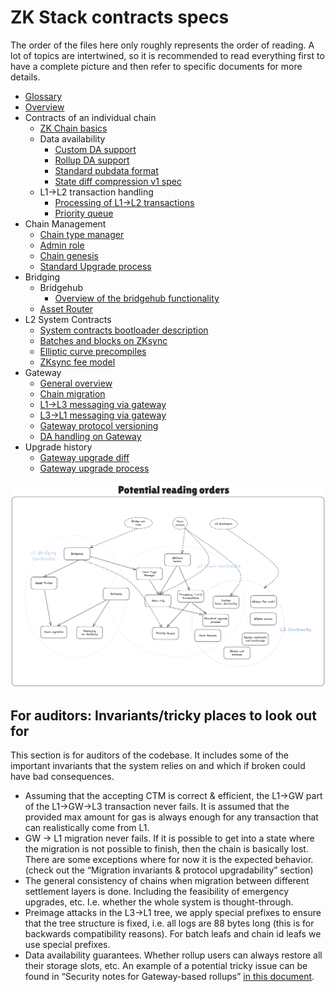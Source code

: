 # ZK Stack contracts specs

The order of the files here only roughly represents the order of reading. A lot of topics are intertwined, so it is recommended to read everything first to have a complete picture and then refer to specific documents for more details.

- [Glossary](./glossary.md)
- [Overview](./overview.md)
- Contracts of an individual chain
  - [ZK Chain basics](./settlement_contracts/zkchain_basics.md)
  - Data availability
    - [Custom DA support](./settlement_contracts/data_availability/custom_da.md)
    - [Rollup DA support](./settlement_contracts/data_availability/rollup_da.md)
    - [Standard pubdata format](./settlement_contracts/data_availability/standard_pubdata_format.md)
    - [State diff compression v1 spec](./settlement_contracts/data_availability/state_diff_compression_v1_spec.md)
  - L1->L2 transaction handling
    - [Processing of L1->L2 transactions](./settlement_contracts/priority_queue/processing_of_l1->l2_txs.md)
    - [Priority queue](./settlement_contracts/priority_queue/priority-queue.md)
- Chain Management
  - [Chain type manager](./chain_management/chain_type_manager.md)
  - [Admin role](./chain_management/admin_role.md)
  - [Chain genesis](./chain_management/chain_genesis.md)
  - [Standard Upgrade process](./chain_management/upgrade_process.md)
- Bridging
  - Bridgehub
    - [Overview of the bridgehub functionality](./bridging/bridgehub/overview.md)
  - [Asset Router](./bridging/asset_router/Overview.md)
- L2 System Contracts
  - [System contracts bootloader description](./l2_system_contracts/system_contracts_bootloader_description.md)
  - [Batches and blocks on ZKsync](./l2_system_contracts/batches_and_blocks_on_zksync.md)
  - [Elliptic curve precompiles](./l2_system_contracts/elliptic_curve_precompiles.md)
  - [ZKsync fee model](./l2_system_contracts/zksync_fee_model.md)
- Gateway
  - [General overview](./gateway/overview.md)
  - [Chain migration](./gateway/chain_migration.md)
  - [L1->L3 messaging via gateway](./gateway/messaging_via_gateway.md)
  - [L3->L1 messaging via gateway](./gateway/nested_l3_l1_messaging.md)
  - [Gateway protocol versioning](./gateway/gateway_protocol_upgrades.md)
  - [DA handling on Gateway](./gateway/gateway_da.md)
- Upgrade history
  - [Gateway upgrade diff](./upgrade_history/gateway_upgrade/gateway_diff_review.md)
  - [Gateway upgrade process](./upgrade_history/gateway_upgrade/upgrade_process.md)

![Reading order](./img/reading_order.png)

## For auditors: Invariants/tricky places to look out for

This section is for auditors of the codebase. It includes some of the important invariants that the system relies on and which if broken could have bad consequences.

- Assuming that the accepting CTM is correct & efficient, the L1→GW part of the L1→GW→L3 transaction never fails. It is assumed that the provided max amount for gas is always enough for any transaction that can realistically come from L1.
- GW → L1 migration never fails. If it is possible to get into a state where the migration is not possible to finish, then the chain is basically lost. There are some exceptions where for now it is the expected behavior. (check out the “Migration invariants & protocol upgradability” section)
- The general consistency of chains when migration between different settlement layers is done. Including the feasibility of emergency upgrades, etc. I.e. whether the whole system is thought-through.
- Preimage attacks in the L3→L1 tree, we apply special prefixes to ensure that the tree structure is fixed, i.e. all logs are 88 bytes long (this is for backwards compatibility reasons). For batch leafs and chain id leafs we use special prefixes.
- Data availability guarantees. Whether rollup users can always restore all their storage slots, etc. An example of a potential tricky issue can be found in “Security notes for Gateway-based rollups” [in this document](./gateway/gateway_da.md).
